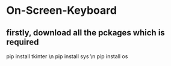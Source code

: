 # On-Screen-Keyboard
## firstly, download all the pckages which is required
pip install tkinter \n
pip install sys \n
pip install os
